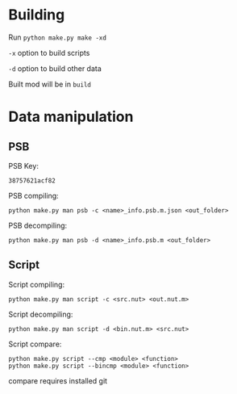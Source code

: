 # Building
Run `python make.py make -xd`

`-x` option to build scripts

`-d` option to build other data

Built mod will be in `build`

# Data manipulation

## PSB
PSB Key: 

    38757621acf82

PSB compiling:

    python make.py man psb -c <name>_info.psb.m.json <out_folder>

PSB decompiling:

    python make.py man psb -d <name>_info.psb.m <out_folder>

## Script
Script compiling:

    python make.py man script -c <src.nut> <out.nut.m>

Script decompiling:

    python make.py man script -d <bin.nut.m> <src.nut>

Script compare:

    python make.py script --cmp <module> <function>
    python make.py script --bincmp <module> <function>

compare requires installed git